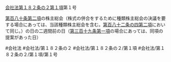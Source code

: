 [会社法第１８２条の２第１項](会社法＿＿＿＿第１８２条の２第１項)第１号

[第百八十条第二項](会社法＿＿＿＿第１８０条第２項)の株主総会（株式の併合をするために種類株主総会の決議を要する場合にあっては、当該種類株主総会を含む。[第百八十二条の四第二項](会社法＿＿＿＿第１８２条の４第２項)において同じ。）の日の二週間前の日（[第三百十九条第一項](会社法＿＿＿＿第３１９条第１項)の場合にあっては、同項の提案があった日）


#会社法
#会社法/第１８２条の２
#会社法/第１８２条の２/第１項
#会社法/第１８２条の２/第１項/第１号
